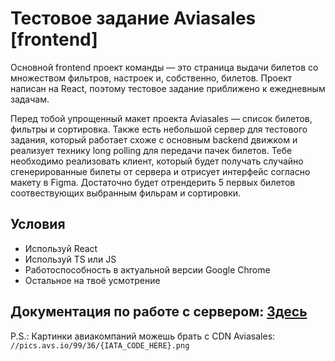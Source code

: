 # Тестовое задание Aviasales [frontend]

Основной frontend проект команды — это страница выдачи билетов со множеством фильтров, настроек и, собственно, билетов.
Проект написан на React, поэтому тестовое задание приближено к ежедневным задачам.

Перед тобой упрощенный макет проекта Aviasales — список билетов, фильтры и сортировка. Также есть небольшой сервер для тестового задания, который работает схоже с основным backend движком и реализует технику long polling для передачи пачек билетов. Тебе необходимо реализовать клиент, который будет получать случайно сгенерированные билеты от сервера и отрисует интерфейс согласно макету в Figma. Достаточно будет отрендерить 5 первых билетов соотвествующих выбранным фильрам и сортировки.

## Условия

- Используй React
- Используй TS или JS
- Работоспособность в актуальной версии Google Chrome
- Остальное на твоё усмотрение

## Документация по работе с сервером: [Здесь](https://github.com/KosyanMedia/test-tasks/blob/master/aviasales_frontend/server.md)

P.S.: Картинки авиакомпаний можешь брать с CDN Aviasales: `//pics.avs.io/99/36/{IATA_CODE_HERE}.png`
